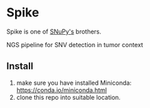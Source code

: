 # Spike
Spike is one of [SNuPy's](https://snupy-aqua.bio.inf.h-brs.de/) brothers.

NGS pipeline for SNV detection in tumor context

## Install
  1. make sure you have installed Miniconda: https://conda.io/miniconda.html
  2. clone this repo into suitable location.
  

